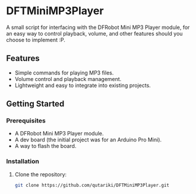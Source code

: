 # DFTMiniMP3Player

A small script for interfacing with the DFRobot Mini MP3 Player module, for an easy way to control playback, volume, and other features should you choose to implement :P.

## Features

- Simple commands for playing MP3 files.
- Volume control and playback management.
- Lightweight and easy to integrate into existing projects.

## Getting Started

### Prerequisites

- A DFRobot Mini MP3 Player module.
- A dev board (the initial project was for an Arduino Pro Mini).
- A way to flash the board.

### Installation

1. Clone the repository:
   ```bash
   git clone https://github.com/qutariki/DFTMiniMP3Player.git
